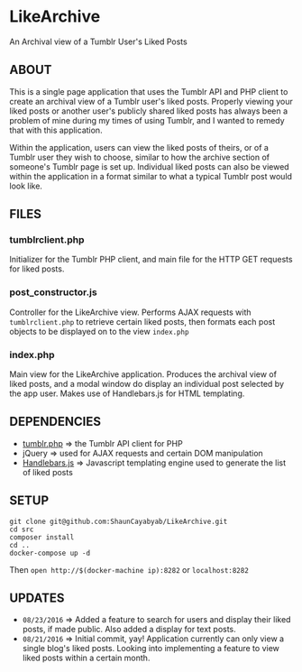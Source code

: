 # LikeArchive
An Archival view of a Tumblr User's Liked Posts

## ABOUT
This is a single page application that uses the Tumblr API and PHP client to create an archival view of a Tumblr user's liked posts. Properly viewing your liked posts or another user's publicly shared liked posts has always been a problem of mine during my times of using Tumblr, and I wanted to remedy that with this application.

Within the application, users can view the liked posts of theirs, or of a Tumblr user they wish to choose, similar to how the archive section of someone's Tumblr page is set up. Individual liked posts can also be viewed within the application in a format similar to what a typical Tumblr post would look like.

## FILES
### tumblrclient.php
Initializer for the Tumblr PHP client, and main file for the HTTP GET requests for liked posts.

### post_constructor.js
Controller for the LikeArchive view. Performs AJAX requests with `tumblrclient.php` to retrieve certain liked posts, then formats each post objects to be displayed on to the view `index.php`

### index.php
Main view for the LikeArchive application. Produces the archival view of liked posts, and a modal window do display an individual post selected by the app user. Makes use of Handlebars.js for HTML templating.

## DEPENDENCIES
- [tumblr.php](https://github.com/tumblr/tumblr.php) => the Tumblr API client for PHP
- jQuery => used for AJAX requests and certain DOM manipulation
- [Handlebars.js](http://handlebarsjs.com/) => Javascript templating engine used to generate the list of liked posts

## SETUP

```
git clone git@github.com:ShaunCayabyab/LikeArchive.git
cd src
composer install
cd ..
docker-compose up -d
```
Then `open http://$(docker-machine ip):8282` or `localhost:8282`

## UPDATES
- `08/23/2016` => Added a feature to search for users and display their liked posts, if made public. Also added a display for text posts.
- `08/21/2016` => Initial commit, yay! Application currently can only view a single blog's liked posts. Looking into implementing a feature to view liked posts within a certain month.